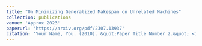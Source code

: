 ```yaml
---
title: "On Minimizing Generalized Makespan on Unrelated Machines"
collection: publications
venue: 'Approx 2023'
paperurl: 'https://arxiv.org/pdf/2307.13937'
citation: 'Your Name, You. (2010). &quot;Paper Title Number 2.&quot; <i>Journal 1</i>. 1(2).'
---
```


